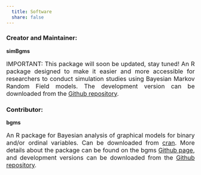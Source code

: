 ```yaml
---
  title: Software
  share: false
---
```


### Creator and Maintainer:

**simBgms**</br>
<p style="font-size:medium;text-align:justify">IMPORTANT: This package will soon be updated, stay tuned! An R package designed to make it easier and more accessible for researchers to conduct simulation studies using Bayesian Markov Random Field models. The development version can be downloaded from the <a href="https://github.com/sekulovskin/simBgms">Github repository</a>.</p>


### Contributor:


**bgms**</br>
<p style="font-size:medium;text-align:justify">An R package for Bayesian analysis of graphical models for binary and/or ordinal variables. Can be downloaded from <a href="https://cran.r-project.org/package=bgms">cran</a>. More details about the package can be found on the bgms <a href="https://maartenmarsman.github.io/bgms/">Github page</a>, and development versions can be downloaded from the <a href="https://github.com/MaartenMarsman/bgms">Github repository</a>.</p> 
</br>

